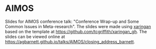 # AIMOS

Slides for AIMOS conference talk: "Conference Wrap-up and Some Common Issues in Meta-research". The slides were made using [xaringan](https://github.com/yihui/xaringan) based on the template at https://github.com/tcgriffith/xaringan_gh. The slides can be viewed online at https://agbarnett.github.io/talks/AIMOS/closing_address_barnett.
